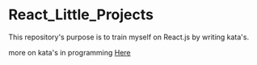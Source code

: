 React_Little_Projects
======================

This repository's purpose is to
train myself on React.js by writing
kata's. 

more on kata's in programming [Here](https://en.wikipedia.org/wiki/Kata_(programming))

  